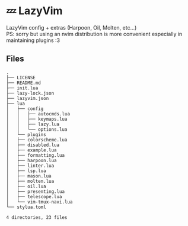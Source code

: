 # 💤 LazyVim

LazyVim config + extras (Harpoon, Oil, Molten, etc...)
<br>
PS: sorry but using an nvim distribution is more convenient especially in maintaining plugins :3

## Files

```
.
├── LICENSE
├── README.md
├── init.lua
├── lazy-lock.json
├── lazyvim.json
├── lua
│   ├── config
│   │   ├── autocmds.lua
│   │   ├── keymaps.lua
│   │   ├── lazy.lua
│   │   └── options.lua
│   └── plugins
│   ├── colorscheme.lua
│   ├── disabled.lua
│   ├── example.lua
│   ├── formatting.lua
│   ├── harpoon.lua
│   ├── linter.lua
│   ├── lsp.lua
│   ├── mason.lua
│   ├── molten.lua
│   ├── oil.lua
│   ├── presenting.lua
│   ├── telescope.lua
│   └── vim-tmux-navi.lua
└── stylua.toml

4 directories, 23 files
```
